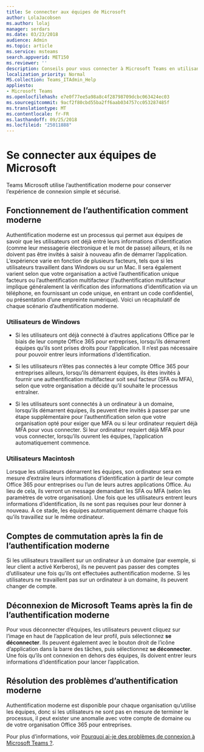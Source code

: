 ```yaml
---
title: Se connecter aux équipes de Microsoft
author: LolaJacobsen
ms.author: lolaj
manager: serdars
ms.date: 03/23/2018
audience: Admin
ms.topic: article
ms.service: msteams
search.appverid: MET150
ms.reviewer: ''
description: Conseils pour vous connecter à Microsoft Teams en utilisant l’authentification moderne.
localization_priority: Normal
MS.collection: Teams_ITAdmin_Help
appliesto:
- Microsoft Teams
ms.openlocfilehash: e7e0f77ee5a98a8c4f28798709dcbc063424ec03
ms.sourcegitcommit: 9acf2f80cbd55ba2ff6aab034757cc053287485f
ms.translationtype: MT
ms.contentlocale: fr-FR
ms.lasthandoff: 09/25/2018
ms.locfileid: "25011888"
---
```

<a name="sign-in-to-microsoft-teams"></a>Se connecter aux équipes de Microsoft
==========================

Teams Microsoft utilise l’authentification moderne pour conserver l’expérience de connexion simple et sécurisé.

## <a name="how-modern-authentication-works"></a>Fonctionnement de l’authentification comment moderne

Authentification moderne est un processus qui permet aux équipes de savoir que les utilisateurs ont déjà entré leurs informations d’identification (comme leur messagerie électronique et le mot de passe) ailleurs, et ils ne doivent pas être invités à saisir à nouveau afin de démarrer l’application. L’expérience varie en fonction de plusieurs facteurs, tels que si les utilisateurs travaillent dans Windows ou sur un Mac. Il sera également varient selon que votre organisation a activé l’authentification unique facteurs ou l’authentification multifacteur (l’authentification multifacteur implique généralement la vérification des informations d’identification via un téléphone, en fournissant un code unique, en entrant un code confidentiel, ou présentation d’une empreinte numérique). Voici un récapitulatif de chaque scénario d’authentification moderne.

### <a name="windows-users"></a>Utilisateurs de Windows 

- Si les utilisateurs ont déjà connecté à d’autres applications Office par le biais de leur compte Office 365 pour entreprises, lorsqu’ils démarrent équipes qu’ils sont prises droits pour l’application. Il n’est pas nécessaire pour pouvoir entrer leurs informations d’identification.

- Si les utilisateurs n’êtes pas connectés à leur compte Office 365 pour entreprises ailleurs, lorsqu’ils démarrent équipes, ils êtes invités à fournir une authentification multifacteur soit seul facteur (SFA ou MFA), selon que votre organisation a décidé qu’il souhaite le processus entraîner.

- Si les utilisateurs sont connectés à un ordinateur à un domaine, lorsqu’ils démarrent équipes, ils peuvent être invités à passer par une étape supplémentaire pour l’authentification selon que votre organisation opté pour exiger que MFA ou si leur ordinateur requiert déjà MFA pour vous connecter. Si leur ordinateur requiert déjà MFA pour vous connecter, lorsqu’ils ouvrent les équipes, l’application automatiquement commence.

### <a name="mac-users"></a>Utilisateurs Macintosh 

Lorsque les utilisateurs démarrent les équipes, son ordinateur sera en mesure d’extraire leurs informations d’identification à partir de leur compte Office 365 pour entreprises ou l’un de leurs autres applications Office. Au lieu de cela, ils verront un message demandant les SFA ou MFA (selon les paramètres de votre organisation). Une fois que les utilisateurs entrent leurs informations d’identification, ils ne sont pas requises pour leur donner à nouveau. À ce stade, les équipes automatiquement démarre chaque fois qu’ils travaillez sur le même ordinateur.

## <a name="switching-accounts-after-completing-modern-authentication"></a>Comptes de commutation après la fin de l’authentification moderne

Si les utilisateurs travaillent sur un ordinateur à un domaine (par exemple, si leur client a activé Kerberos), ils ne peuvent pas passer des comptes d’utilisateur une fois qu’ils ont effectuées authentification moderne. Si les utilisateurs ne travaillent pas sur un ordinateur à un domaine, ils peuvent changer de compte.

## <a name="signing-out-of-microsoft-teams-after-completing-modern-authentication"></a>Déconnexion de Microsoft Teams après la fin de l’authentification moderne

Pour vous déconnecter d’équipes, les utilisateurs peuvent cliquez sur l’image en haut de l’application de leur profil, puis sélectionnez **se déconnecter**. Ils peuvent également avec le bouton droit de l’icône d’application dans la barre des tâches, puis sélectionnez **se déconnecter**. Une fois qu’ils ont connexion en dehors des équipes, ils doivent entrer leurs informations d’identification pour lancer l’application.

## <a name="troubleshooting-modern-authentication"></a>Résolution des problèmes d’authentification moderne

Authentification moderne est disponible pour chaque organisation qu’utilise les équipes, donc si les utilisateurs ne sont pas en mesure de terminer le processus, il peut exister une anomalie avec votre compte de domaine ou de votre organisation Office 365 pour entreprises. 

Pour plus d’informations, voir [Pourquoi ai-je des problèmes de connexion à Microsoft Teams ?](https://support.office.com/article/why-am-i-having-trouble-signing-in-to-microsoft-teams-a02f683b-61a3-4008-9447-ee60c5593b0f).

